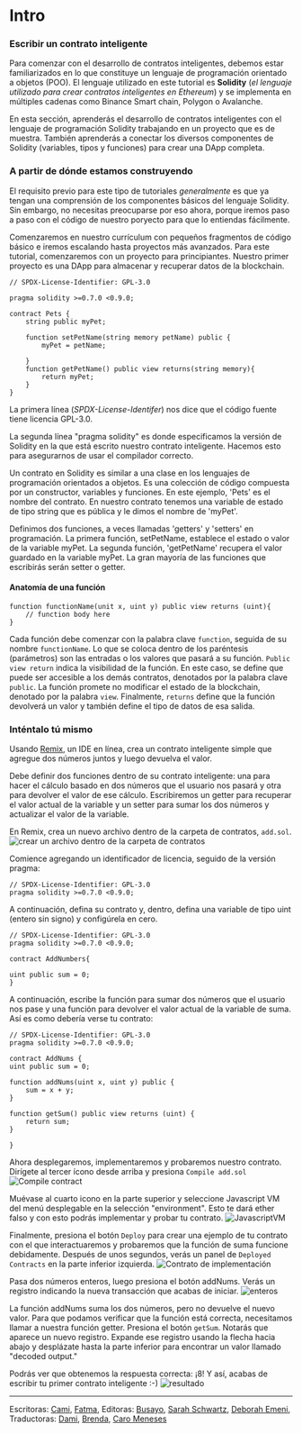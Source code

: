 # Intro

### Escribir un contrato inteligente

Para comenzar con el desarrollo de contratos inteligentes, debemos estar familiarizados en lo que constituye un lenguaje de programación orientado a objetos (POO). El lenguaje utilizado en este tutorial es **Solidity** (_el lenguaje utilizado para crear contratos inteligentes en Ethereum_) y se implementa en múltiples cadenas como Binance Smart chain, Polygon o Avalanche.

En esta sección, aprenderás el desarrollo de contratos inteligentes con el lenguaje de programación Solidity trabajando en un proyecto que es de muestra. También aprenderás a conectar los diversos componentes de Solidity (variables, tipos y funciones) para crear una DApp completa.

### A partir de dónde estamos construyendo

El requisito previo para este tipo de tutoriales _generalmente_ es que ya tengan una comprensión de los componentes básicos del lenguaje Solidity. Sin embargo, no necesitas preocuparse por eso ahora, porque iremos paso a paso con el código de nuestro poryecto para que lo entiendas fácilmente.

Comenzaremos en nuestro currículum con pequeños fragmentos de código básico e iremos escalando hasta proyectos más avanzados. Para este tutorial, comenzaremos con un proyecto para principiantes. Nuestro primer proyecto es una DApp para almacenar y recuperar datos de la blockchain.

```solidity
// SPDX-License-Identifier: GPL-3.0

pragma solidity >=0.7.0 <0.9.0;

contract Pets {
    string public myPet;

    function setPetName(string memory petName) public {
        myPet = petName;

    }
    function getPetName() public view returns(string memory){
        return myPet;
    }
}

```

La primera línea (_SPDX-License-Identifer_) nos dice que el código fuente tiene licencia GPL-3.0.

La segunda línea "pragma solidity" es donde especificamos la versión de Solidity en la que está escrito nuestro contrato inteligente. Hacemos esto para asegurarnos de usar el compilador correcto.

Un contrato en Solidity es similar a una clase en los lenguajes de programación orientados a objetos. Es una colección de código compuesta por un constructor, variables y funciones. En este ejemplo, 'Pets' es el nombre del contrato. En nuestro contrato tenemos una variable de estado de tipo string que es pública y le dimos el nombre de 'myPet'.

Definimos dos funciones, a veces llamadas 'getters' y 'setters' en programación. La primera función, setPetName, establece el estado o valor de la variable myPet. La segunda función, 'getPetName' recupera el valor guardado en la variable myPet. La gran mayoría de las funciones que escribirás serán setter o getter.

#### Anatomía de una función

```solidity
function functionName(unit x, uint y) public view returns (uint){
    // function body here
}
```

Cada función debe comenzar con la palabra clave `function`, seguida de su nombre `functionName`. Lo que se coloca dentro de los paréntesis (parámetros) son las entradas o los valores que pasará a su función. `Public view return` indica la visibilidad de la función. En este caso, se define que puede ser accesible a los demás contratos, denotados por la palabra clave `public`. La función promete no modificar el estado de la blockchain, denotado por la palabra `view`. Finalmente, `returns` define que la función devolverá un valor y también define el tipo de datos de esa salida.

### Inténtalo tú mismo

Usando [Remix](https://remix.ethereum.org/#optimize=false\&runs=200\&evmVersion=null\&version=soljson-v0.8.7+commit.e28d00a7.js), un IDE en línea, crea un contrato inteligente simple que agregue dos números juntos y luego devuelva el valor.

Debe definir dos funciones dentro de su contrato inteligente: una para hacer el cálculo basado en dos números ​​que el usuario nos pasará y otra para devolver el valor de ese cálculo. Escribiremos un getter para recuperar el valor actual de la variable y un setter para sumar los dos números y actualizar el valor de la variable.

En Remix, crea un nuevo archivo dentro de la carpeta de contratos, `add.sol`. ![crear un archivo dentro de la carpeta de contratos](https://user-images.githubusercontent.com/15346823/179375354-bac53920-028d-4463-8998-675d8a8f57b5.png)

Comience agregando un identificador de licencia, seguido de la versión pragma:

```solidity
// SPDX-License-Identifier: GPL-3.0
pragma solidity >=0.7.0 <0.9.0;
```

A continuación, defina su contrato y, dentro, defina una variable de tipo uint (entero sin signo) y configúrela en cero.

```solidity
// SPDX-License-Identifier: GPL-3.0
pragma solidity >=0.7.0 <0.9.0;

contract AddNumbers{

uint public sum = 0;
}
```

A continuación, escribe la función para sumar dos números que el usuario nos pase y una función para devolver el valor actual de la variable de suma. Así es como debería verse tu contrato:

```solidity
// SPDX-License-Identifier: GPL-3.0
pragma solidity >=0.7.0 <0.9.0;

contract AddNums {
uint public sum = 0;

function addNums(uint x, uint y) public {
    sum = x + y;
}

function getSum() public view returns (uint) {
    return sum;
}

}
```

Ahora desplegaremos, implementaremos y probaremos nuestro contrato. Dirígete al tercer ícono desde arriba y presiona `Compile add.sol` ![Compile contract](https://user-images.githubusercontent.com/15346823/179375260-7b7fc34d-19e5-44f1-b549-c78c828c8085.png)

Muévase al cuarto icono en la parte superior y seleccione Javascript VM del menú desplegable en la selección "environment". Esto te dará ether falso y con esto podrás implementar y probar tu contrato. ![JavascriptVM](https://user-images.githubusercontent.com/15346823/179375210-bc843162-dcf0-4337-a9ed-2ca85a3fde7a.png)

Finalmente, presiona el botón `Deploy` para crear una ejemplo de tu contrato con el que interactuaremos y probaremos que la función de suma funcione debidamente. Después de unos segundos, verás un panel de `Deployed Contracts` en la parte inferior izquierda. ![Contrato de implementación](https://user-images.githubusercontent.com/15346823/179375283-76b327d1-185a-4060-a10b-5cef87545095.png)

Pasa dos números enteros, luego presiona el botón addNums. Verás un registro indicando la nueva transacción que acabas de iniciar. ![enteros](https://user-images.githubusercontent.com/15346823/179375306-905213b2-2b60-4f9d-832d-3cb1a7dd1f43.png)

La función addNums suma los dos números, pero no devuelve el nuevo valor. Para que podamos verificar que la función está correcta, necesitamos llamar a nuestra función getter. Presiona el botón `getSum`. Notarás que aparece un nuevo registro. Expande ese registro usando la flecha hacia abajo y desplázate hasta la parte inferior para encontrar un valor llamado "decoded output."

Podrás ver que obtenemos la respuesta correcta: ¡8! Y así, acabas de escribir tu primer contrato inteligente :-) ![resultado](https://user-images.githubusercontent.com/15346823/179375323-dd99fa72-84a3-460f-bcf3-d7d1a977f94d.png)

***

Escritoras: [Cami](https://twitter.com/camiinthisthang), [Fatma](https://twitter.com/fatima39\_fatima), Editoras: [Busayo](https://twitter.com/AmoweO), [Sarah Schwartz](https://twitter.com/schwartzswartz), [Deborah Emeni](https://twitter.com/\_emeni\_deborah), Traductoras: [Dami](https://twitter.com/dakitidami), [Brenda](https://twitter.com/engineerbrenda), [Caro Meneses](https://twitter.com/carmedinat)
